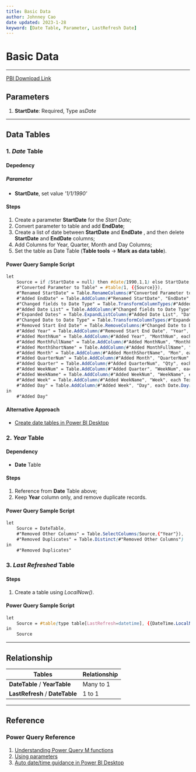 ```yaml
---
title: Basic Data
author: Johnney Cao
date updated: 2023-1-28
keyword: [Date Table, Parameter, LastRefresh Date]
---
```


# Basic Data

----------

[PBI Download Link](../_Asset%20Library/Source_Files/Baseline.pbix)

## Parameters

1. **StartDate**: Required, Type as*Date*

----------

## Data Tables

### 1. *Date* Table

#### Depedency

##### Parameter

- **StartDate**, set value *'1/1/1990'*

#### Steps
1. Create a parameter **StartDate** for the *Start Date*;
1. Convert parameter to table and add **EndDate**;
1. Create a list of date between **StartDate** and **EndDate** , and then delete **StartDate** and **EndDate** columns;
1. Add Columns for Year, Quarter, Month and Day Columns;
1. Set the table as Date Table (**Table tools** -> **Mark as data table**).

#### Power Query Sample Script
```css
let
    Source = if (StartDate = null) then #date(1990,1,1) else StartDate,
    #"Converted Parameter to Table" = #table(1, {{Source}}),
    #"Renamed StartDate" = Table.RenameColumns(#"Converted Parameter to Table",{{"Column1", "StartDate"}}),
    #"Added EndDate" = Table.AddColumn(#"Renamed StartDate", "EndDate", each Date.From(Date.EndOfYear(DateTime.LocalNow()))),
    #"Changed fields to Date Type" = Table.TransformColumnTypes(#"Added EndDate",{{"StartDate", type date}, {"EndDate", type date}}),
    #"Added Date List" = Table.AddColumn(#"Changed fields to Date Type", "Date", each {Number.From([StartDate])..Number.From([EndDate])}),
    #"Expanded Dates" = Table.ExpandListColumn(#"Added Date List", "Date"),
    #"Changed Date to Date Type" = Table.TransformColumnTypes(#"Expanded Dates",{{"Date", type date}}),
    #"Removed Start End Date" = Table.RemoveColumns(#"Changed Date to Date Type",{"StartDate", "EndDate"}),
    #"Added Year" = Table.AddColumn(#"Removed Start End Date", "Year", each Date.Year([Date]), Int64.Type),
    #"Added MonthNum" = Table.AddColumn(#"Added Year", "MonthNum", each Date.Month([Date]), Int64.Type),
    #"Added MonthFullName" = Table.AddColumn(#"Added MonthNum", "MonthFullName", each Date.MonthName([Date])),
    #"Added MonthShortName" = Table.AddColumn(#"Added MonthFullName", "MonthShortName", each Text.Start([MonthFullName],3)),
    #"Added Month" = Table.AddColumn(#"Added MonthShortName", "Mon", each Text.Combine({Text.From([Year], "en-US"), "-", Text.PadStart(Text.From([MonthNum], "en-US"), 2, "0")}), type text),
    #"Added QuarterNum" = Table.AddColumn(#"Added Month", "QuarterNum", each Date.QuarterOfYear([Date]), Int64.Type),
    #"Added Quarter" = Table.AddColumn(#"Added QuarterNum", "Qty", each Text.Combine({Text.From([Year], "en-US"), "-Q", Text.From([QuarterNum], "en-US")}), type text),
    #"Added WeekNum" = Table.AddColumn(#"Added Quarter", "WeekNum", each Date.WeekOfYear([Date])),
    #"Added WeekName" = Table.AddColumn(#"Added WeekNum", "WeekName", each Text.Combine({"W", Text.PadStart(Text.From([WeekNum], "en-US"), 2, "0")}), type text),
    #"Added Week" = Table.AddColumn(#"Added WeekName", "Week", each Text.Combine({Text.From([Year], "en-US"), "-", [WeekName]}), type text),
    #"Added Day" = Table.AddColumn(#"Added Week", "Day", each Date.Day([Date]), Int64.Type)
in
    #"Added Day"
```

#### Alternative Approach
- [Create date tables in Power BI Desktop](https://learn.microsoft.com/en-us/power-bi/guidance/model-date-tables)

### 2. *Year* Table

#### Dependency

- **Date** Table

#### Steps
1. Reference from **Date** Table above;
1. Keep **Year** column only, and remove duplicate records.

#### Power Query Sample Script
```css
let
    Source = DateTable,
    #"Removed Other Columns" = Table.SelectColumns(Source,{"Year"}),
    #"Removed Duplicates" = Table.Distinct(#"Removed Other Columns")
in
    #"Removed Duplicates"
```

### 3. *Last Refreshed* Table

#### Steps
1. Create a table using *LocalNow()*.

#### Power Query Sample Script
```css
let
    Source = #table(type table[LastRefresh=datetime], {{DateTime.LocalNow()}})
in
    Source
```
----------

## Relationship
Tables | Relationship
---- | -----
**DateTable** / **YearTable** | Many to 1
**LastRefresh** / **DateTable** | 1 to 1

----------

## Reference

### Power Query Reference

1. [Understanding Power Query M functions](https://learn.microsoft.com/en-us/powerquery-m/understanding-power-query-m-functions)
1. [Using parameters](https://learn.microsoft.com/en-us/power-query/power-query-query-parameters)
1. [Auto date/time guidance in Power BI Desktop](https://learn.microsoft.com/en-us/power-bi/guidance/auto-date-time)